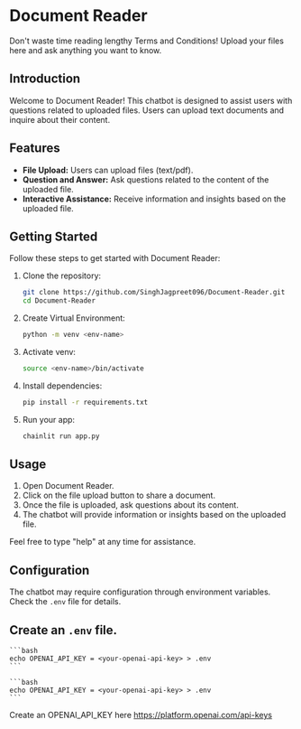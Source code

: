 # Document Reader

Don't waste time reading lengthy Terms and Conditions! Upload your files here and ask anything you want to know.

## Introduction

Welcome to Document Reader! This chatbot is designed to assist users with questions related to uploaded files. Users can upload text documents and inquire about their content.

## Features

- **File Upload:** Users can upload files (text/pdf).
- **Question and Answer:** Ask questions related to the content of the uploaded file.
- **Interactive Assistance:** Receive information and insights based on the uploaded file.

## Getting Started

Follow these steps to get started with Document Reader:

1. Clone the repository:

    ```bash
    git clone https://github.com/SinghJagpreet096/Document-Reader.git
    cd Document-Reader

    ```
2. Create Virtual Environment:
    ```bash
    python -m venv <env-name>
    ```

3. Activate venv:
    ```bash
    source <env-name>/bin/activate
    ```
4. Install dependencies:

    ```bash
    pip install -r requirements.txt
    ```

4. Run your app:

    ```bash
    chainlit run app.py
    ```

## Usage

1. Open Document Reader.
2. Click on the file upload button to share a document.
3. Once the file is uploaded, ask questions about its content.
4. The chatbot will provide information or insights based on the uploaded file.

Feel free to type "help" at any time for assistance.

## Configuration

The chatbot may require configuration through environment variables. Check the `.env` file for details. 

## Create an `.env` file.

    ```bash
    echo OPENAI_API_KEY = <your-openai-api-key> > .env
    ```

    ```bash
    echo OPENAI_API_KEY = <your-openai-api-key> > .env
    ```
    
Create an OPENAI_API_KEY here https://platform.openai.com/api-keys


